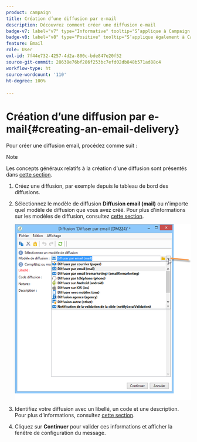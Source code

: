 ```yaml
---
product: campaign
title: Création d’une diffusion par e-mail
description: Découvrez comment créer une diffusion e-mail
badge-v7: label="v7" type="Informative" tooltip="S’applique à Campaign Classic v7"
badge-v8: label="v8" type="Positive" tooltip="S’applique également à Campaign v8"
feature: Email
role: User
exl-id: 7f44e732-4257-4d2a-800c-bde847e20f52
source-git-commit: 28638e76bf286f253bc7efd02db848b571ad88c4
workflow-type: ht
source-wordcount: '110'
ht-degree: 100%

---
```


# Création d’une diffusion par e-mail{#creating-an-email-delivery}

Pour créer une diffusion email, procédez comme suit :

>[!NOTE]
>
>Les concepts généraux relatifs à la création d&#39;une diffusion sont présentés dans [cette section](steps-about-delivery-creation-steps.md).

1. Créez une diffusion, par exemple depuis le tableau de bord des diffusions.
1. Sélectionnez le modèle de diffusion **Diffusion email (mail)** ou n&#39;importe quel modèle de diffusion que vous avez créé. Pour plus d&#39;informations sur les modèles de diffusion, consultez [cette section](about-templates.md).

   ![](assets/s_ncs_user_wizard_email01_1.png)

1. Identifiez votre diffusion avec un libellé, un code et une description. Pour plus d’informations, consultez [cette section](steps-create-and-identify-the-delivery.md#identifying-the-delivery).
1. Cliquez sur **Continuer** pour valider ces informations et afficher la fenêtre de configuration du message.
